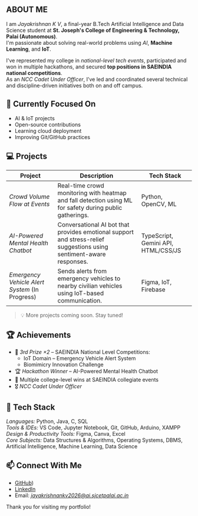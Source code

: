 ## ABOUT ME

I am *Jayakrishnan K V*, a final-year B.Tech Artificial Intelligence and Data Science student at **St. Joseph's College of Engineering & Technology, Palai (Autonomous)**.  
I'm passionate about solving real-world problems using *AI*, **Machine Learning**, and **IoT**.

I've represented my college in *national-level tech events*, participated and won in multiple hackathons, and secured **top positions in SAEINDIA national competitions**.  
As an *NCC Cadet Under Officer*, I’ve led and coordinated several technical and discipline-driven initiatives both on and off campus.


## 🔭 Currently Focused On

- AI & IoT projects  
- Open-source contributions  
- Learning cloud deployment  
- Improving Git/GitHub practices  



## 💻 Projects

| Project | Description | Tech Stack |
|--------|-------------|------------|
| *Crowd Volume Flow at Events* | Real-time crowd monitoring with heatmap and fall detection using ML for safety during public gatherings. | Python, OpenCV, ML |
| *AI-Powered Mental Health Chatbot* | Conversational AI bot that provides emotional support and stress-relief suggestions using sentiment-aware responses. | TypeScript, Gemini API, HTML/CSS/JS |
| *Emergency Vehicle Alert System* (In Progress) | Sends alerts from emergency vehicles to nearby civilian vehicles using IoT-based communication. | Figma, IoT, Firebase |

> 💡 More projects coming soon. Stay tuned!



## 🏆 Achievements

- 🥉 *3rd Prize ×2* – SAEINDIA National Level Competitions:  
  - IoT Domain – Emergency Vehicle Alert System  
  - Biomimicry Innovation Challenge
- 🏆 *Hackathon Winner* – AI-Powered Mental Health Chatbot
- 🏅 Multiple college-level wins at SAEINDIA collegiate events
- 🎖 *NCC Cadet Under Officer* 

## 🧰 Tech Stack

*Languages:* Python, Java, C, SQL  
*Tools & IDEs:* VS Code, Jupyter Notebook, Git, GitHub, Arduino, XAMPP  
*Design & Productivity Tools:* Figma, Canva, Excel  
*Core Subjects:* Data Structures & Algorithms, Operating Systems, DBMS, Artificial Intelligence, Machine Learning, Data Science  

## 📫 Connect With Me

- [GitHub](https://github.com/jayakrishnan004))
- [LinkedIn](https://www.linkedin.com/in/jayakrishnan-k-v-595a4527b/)
- Email: *jayakrishnankv2026@ai.sjcetpalai.ac.in*


Thank you for visiting my portfolio!
